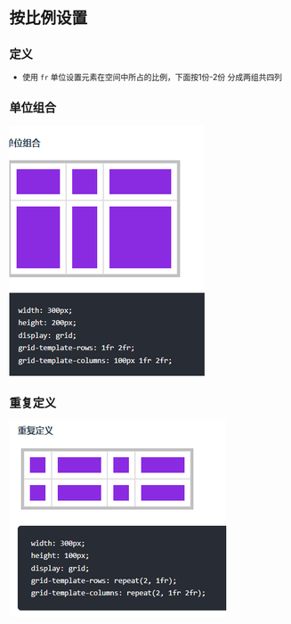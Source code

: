 # 按比例设置

## 定义

+ 使用 `fr` 单位设置元素在空间中所占的比例，下面按1份-2份 分成两组共四列

## 单位组合

![单位组合](./../images/单位组合.jpg)

## 重复定义

![重复定义](./../images/重复定义.jpg)
